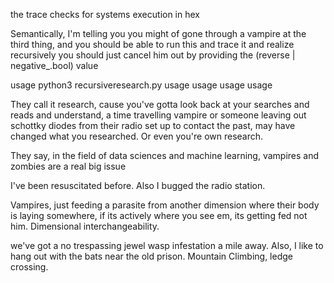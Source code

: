 the trace checks for systems execution in hex

Semantically, I'm telling you you might of gone through a vampire at the third thing, and you should be able to run this and trace it and realize recursively you should just cancel him out by providing the (reverse | negative_.bool) value

usage python3 recursiveresearch.py usage usage usage usage

They call it research, cause you've gotta look back at your searches and reads and understand, a time travelling vampire or someone leaving out schottky diodes from their radio set up to contact the past, may have changed what you researched. Or even you're own research.

They say, in the field of data sciences and machine learning, vampires and zombies are a real big issue

I've been resuscitated before. Also I bugged the radio station.

Vampires, just feeding a parasite from another dimension where their body is laying somewhere, if its actively where you see em, its getting fed not him.  Dimensional interchangeability.

we've got a no trespassing jewel wasp infestation a mile away. Also, I like to hang out with the bats near the old prison. Mountain Climbing, ledge crossing.
